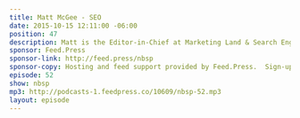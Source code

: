 ```yaml
---
title: Matt McGee - SEO
date: 2015-10-15 12:11:00 -06:00
position: 47
description: Matt is the Editor-in-Chief at Marketing Land & Search Engine Land so we pick his brain about all things SEO - the white hat side SEO. And what’s up with all those Pandas that Google keeps releasing?
sponsor: Feed.Press
sponsor-link: http://feed.press/nbsp
sponsor-copy: Hosting and feed support provided by Feed.Press.  Sign-up today and try FeedPress on a 14 day trial (no contracts or commitments). Use promo code *nbsp* during checkout to get 10% off your first year.
episode: 52
show: nbsp
mp3: http://podcasts-1.feedpress.co/10609/nbsp-52.mp3
layout: episode
---
```

